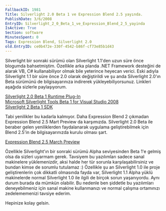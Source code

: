 ```yaml
---
FallbackID: 1981
Title: Silverlight 2.0 Beta 1 ve Expression Blend 2.5 yayında.
PublishDate: 3/6/2008
EntryID: Silverlight_2_0_Beta_1_ve_Expression_Blend_2_5_yayinda
IsActive: True
Section: software
MinutesSpent: 0
Tags: Expression Blend, Silverlight 2.0
old.EntryID: ce0b472e-330f-4542-b86f-cf73e85b1d43
---
```

Silverlight bir sonraki sürümü olan Silverlight 1.1'den uzun süre önce
blogumda bahsetmiştim. Özellikle arka planda .NET Framework desteğini de
alarak VB, C\# kullanabiliyor olmak bile yeterince heyecan verici. Eski
adıyla Silverlight 1.1 bir süre önce 2.0 olarak değiştirildi ve şu anda
Silverlight 2.0'ın Beta sürümünü de bilgisayarınıza indirerek
yükleyebiliyorsunuz. Linkleri aşağıda sizlerle paylaşıyorum.

[Silverlight 2.0 Beta 1 Runtime
Plug-In](http://www.microsoft.com/silverlight/resources/installationFiles.aspx?v=2.0)\
 [Microsoft Silverlight Tools Beta 1 for Visual Studio
2008](http://www.microsoft.com/downloads/details.aspx?FamilyId=E0BAE58E-9C0B-4090-A1DB-F134D9F095FD&displaylang=en)\
 [Silverlight 2 Beta 1
SDK](http://www.microsoft.com/downloads/details.aspx?FamilyId=4E03409A-77F3-413F-B108-1243C243C4FE&displaylang=en)

Tabi yenilikler bu kadarla kalmıyor. Daha Expression Blend 2 çıkmadan
Expression Blend 2.5 Mart Preview da karşımızda. Silverlight 2.0 Beta
ile beraber gelen yeniliklerden faydalanarak uygulama geliştirebilmek
için Blend 2.5'in de bilgisayarınızda kurulu olması şart.

[Expression Blend 2.5 March
Preview](http://www.microsoft.com/downloads/details.aspx?FamilyId=32A3E916-E681-4955-BC9F-CFBA49273C7C&displaylang=en)

Özellikle Silverlight'ın bir sonraki sürümü Alpha seviyesinden Beta 1'e
gelmiş olsa da sizleri uyarmam gerek. Tavsiyem bu yazılımları sadece
sanal makinelere yüklemenizdir, aksi halde her tür sorunla
karşılaşabilirsiniz ve bundan kimse de sorumlu tutulamaz :) Özellikle şu
an Silverlight 1.0 ile proje geliştirenlerin çok dikkatli olmasında
fayda var, Silverlight 1.1 Alpha yüklü makinelerde normal Silverlight
1.0 ile ilgili de birçok sorun yaşanıyordu. Aynı durum burada da mümkün
olabilir. Bu nedenle ben şiddetle bu yazılımları deneyebilmeniz için
sanal makine kullanmanızı ve normal çalışma ortamınızı zedelememenizi
tavsiye ederim.

Hepinize kolay gelsin.


